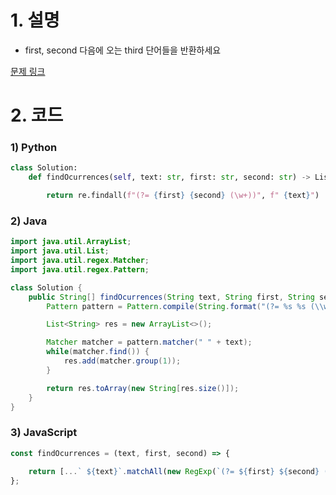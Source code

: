 # 1. 설명
- first, second 다음에 오는 third 단어들을 반환하세요


[문제 링크](https://leetcode.com/problems/occurrences-after-bigram/)


# 2. 코드
### 1) Python
```python
class Solution:
    def findOcurrences(self, text: str, first: str, second: str) -> List[str]:

        return re.findall(f"(?= {first} {second} (\w+))", f" {text}")
```

### 2) Java
```java
import java.util.ArrayList;
import java.util.List;
import java.util.regex.Matcher;
import java.util.regex.Pattern;

class Solution {
    public String[] findOcurrences(String text, String first, String second) {
        Pattern pattern = Pattern.compile(String.format("(?= %s %s (\\w+))", first, second));

        List<String> res = new ArrayList<>();

        Matcher matcher = pattern.matcher(" " + text);
        while(matcher.find()) {
            res.add(matcher.group(1));
        }

        return res.toArray(new String[res.size()]);
    }
}
```

### 3) JavaScript
```js
const findOcurrences = (text, first, second) => {

    return [...` ${text}`.matchAll(new RegExp(`(?= ${first} ${second} (\\w+))`, 'g'))].map(x => x[1])
};
```